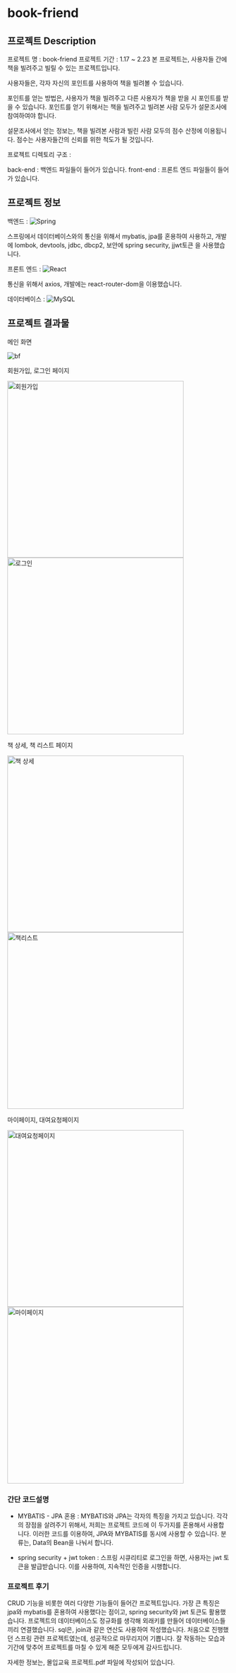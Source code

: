 # book-friend

## 프로젝트 Description

프로젝트 명 : book-friend
프로젝트 기간 : 1.17 ~ 2.23
본 프로젝트는, 사용자들 간에 책을 빌려주고 빌릴 수 있는 프로젝트입니다.

사용자들은, 각자 자신의 포인트를 사용하여 책을 빌려볼 수 있습니다.

포인트를 얻는 방법은, 사용자가 책을 빌려주고 다른 사용자가 책을 받을 시 포인트를 받을 수 있습니다. 포인트를 얻기 위해서는 책을 빌려주고 빌려본 사람 모두가 설문조사에 참여하여야 합니다.

설문조사에서 얻는 정보는, 책을 빌려본 사람과 빌린 사람 모두의 점수 산정에 이용됩니다. 점수는 사용자들간의 신뢰를 위한 척도가 될 것입니다.

프로젝트 디렉토리 구조 :

back-end : 백엔드 파일들이 들어가 있습니다.
front-end : 프론트 엔드 파일들이 들어가 있습니다.


## 프로젝트 정보

백엔드 : ![Spring](https://img.shields.io/badge/spring-%236DB33F.svg?style=for-the-badge&logo=spring&logoColor=white)

스프링에서 데이터베이스와의 통신을 위해서 mybatis, jpa를 혼용하여 사용하고,
개발에 lombok, devtools, jdbc, dbcp2,
보안에 spring security, jjwt토큰 을 사용했습니다.

프론트 엔드 : ![React](https://img.shields.io/badge/react-%2320232a.svg?style=for-the-badge&logo=react&logoColor=%2361DAFB)

통신을 위해서 axios, 개발에는 react-router-dom을 이용했습니다.

데이터베이스 : ![MySQL](https://img.shields.io/badge/mysql-%2300f.svg?style=for-the-badge&logo=mysql&logoColor=white)

## 프로젝트 결과물

메인 화면 

![bf](https://user-images.githubusercontent.com/48556879/178515964-d7860e5e-40f6-40dc-a20f-0e34a9f949d2.jpg)

회원가입, 로그인 페이지

<img width="400" alt="회원가입" src="https://user-images.githubusercontent.com/48556879/184273637-ebb186c1-dff0-40b1-87fe-386daddf2c54.png"> <img width="400" alt="로그인" src="https://user-images.githubusercontent.com/48556879/184273638-46f10f48-fee9-484a-a013-cd68769d3c0f.png">

책 상세, 책 리스트 페이지

<img width="400" alt="책 상세" src="https://user-images.githubusercontent.com/48556879/184273681-9e7fba4d-18ee-44ba-9039-4b225baa573f.png"> <img width="400" alt="책리스트" src="https://user-images.githubusercontent.com/48556879/184273722-82e9678c-20ee-467e-b740-5c8912ee0f17.png">


마이페이지, 대여요청페이지


<img width="400" alt="대여요청페이지" src="https://user-images.githubusercontent.com/48556879/184273730-a3924d4f-e376-4354-a634-7d8ff853489d.png"> 
<img width="400" alt="마이페이지" src="https://user-images.githubusercontent.com/48556879/184273732-ae73f781-6bd8-4c90-a1a0-d176e6b6a76e.png">

### 간단 코드설명

+ MYBATIS - JPA 혼용 : MYBATIS와 JPA는 각자의 특징을 가지고 있습니다. 각각의 장점을 살려주기 위해서, 저희는 프로젝트 코드에 이 두가지를 혼용해서 사용합니다. 이러한 코드를 이용하여, JPA와 MYBATIS를 동시에 사용할 수 있습니다. 분류는, Data의 Bean을 나눠서 합니다.

+ spring security + jwt token : 스프링 시큐리티로 로그인을 하면, 사용자는 jwt 토큰을 발급받습니다. 이를 사용하여, 지속적인 인증을 시행합니다.

### 프로젝트 후기

CRUD 기능을 비롯한 여러 다양한 기능들이 들어간 프로젝트입니다. 가장 큰 특징은 jpa와 mybatis를 혼용하여 사용했다는 점이고, spring security와 jwt 토큰도 활용했습니다. 프로젝트의 데이터베이스도 정규화를 생각해 외래키를 만들어 데이터베이스들끼리 연결했습니다. sql은, join과 같은 연산도 사용하여 작성했습니다. 처음으로 진행했던 스프링 관련 프로젝트였는데, 성공적으로 마무리지어 기쁩니다. 잘 작동하는 모습과 기간에 맞추어 프로젝트를 마칠 수 있게 해준 모두에게 감사드립니다.

자세한 정보는, 몰입교육 프로젝트.pdf 파일에 작성되어 있습니다.

